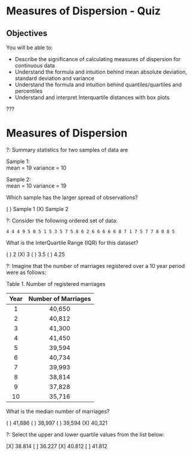 # Measures of Dispersion - Quiz

## Objectives

You will be able to:

* Describe the significance of calculating measures of dispersion for continuous data
* Understand the formula and intuition behind mean absolute deviation, standard deviation and variance
* Understand the formula and intuition behind quantiles/quartiles and percentiles
* Understand and interpret Interquartile distances with box plots

???
# Measures of Dispersion

?: Summary statistics for two samples of data are

Sample 1:    
mean = 19
variance = 10

Sample 2:    
mean = 10
variance = 19

Which sample has the larger spread of observations?

( ) Sample 1
(X) Sample 2

?: Consider the following ordered set of data:

`4 4 4 9 5 0 5 1 5 3 5 7 5 8 6 2 6 6 6 6 6 8 7 1 7 5 7 7 8 0 8 5`

What is the InterQuartile Range (IQR) for this dataset?

( ) 2
(X) 3
( ) 3.5
( ) 4.25

?: Imagine that the number of marriages registered over a 10 year period were as follows:

Table 1. Number of registered marriages

| Year | Number of Marriages |
|:----:|:-------------------:|
|   1  |        40,650       |
|   2  |        40,812       |
|   3  |        41,300       |
|   4  |        41,450       |
|   5  |        39,594       |
|   6  |        40,734       |
|   7  |        39,993       |
|   8  |        38,814       |
|   9  |        37,828       |
|  10  |        35,716       |

What is the median number of marriages?

( ) 41,886
( ) 38,997
( ) 39,594
(X) 40,321

?: Select the upper and lower quartile values from the list below:

[X] 38.814
[ ] 36.227
[X] 40.812
[ ] 41.812
